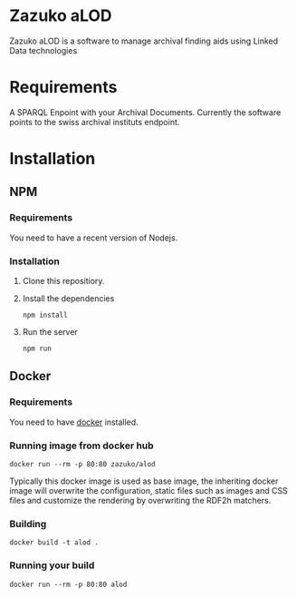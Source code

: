 # Zazuko aLOD

Zazuko aLOD is a software to manage archival finding aids using Linked Data
technologies

# Requirements

A SPARQL Enpoint with your Archival Documents. Currently the software points to the swiss archival instituts endpoint.

# Installation
## NPM
### Requirements
You need to have a recent version of Nodejs.

### Installation
1. Clone this repositiory.
2. Install the dependencies

    `npm install`
    
3. Run the server

    `npm run`


## Docker
### Requirements

You need to have [docker](https://docker.com/) installed.

### Running image from docker hub

    docker run --rm -p 80:80 zazuko/alod

Typically this docker image is used as base image, the inheriting docker image 
will overwrite the configuration, static files such as images and CSS files 
and customize the rendering by overwriting the RDF2h matchers.

### Building

    docker build -t alod .
    
### Running your build

    docker run --rm -p 80:80 alod
    
